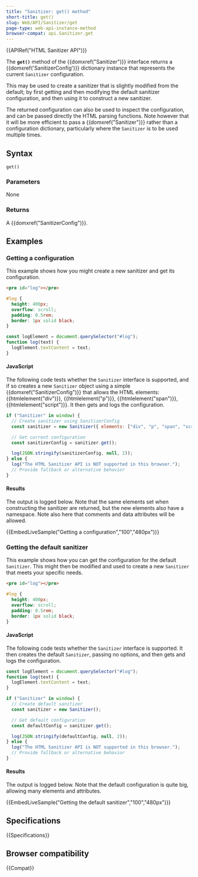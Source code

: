```yaml
---
title: "Sanitizer: get() method"
short-title: get()
slug: Web/API/Sanitizer/get
page-type: web-api-instance-method
browser-compat: api.Sanitizer.get
---
```


{{APIRef("HTML Sanitizer API")}}

The **`get()`** method of the {{domxref("Sanitizer")}} interface returns a {{domxref('SanitizerConfig')}} dictionary instance that represents the current `Sanitizer` configuration.

This may be used to create a sanitizer that is slightly modified from the default; by first getting and then modifying the default sanitizer configuration, and then using it to construct a new sanitizer.

The returned configuration can also be used to inspect the configuration, and can be passed directly the HTML parsing functions.
Note however that it will be more efficient to pass a {{domxref("Sanitizer")}} rather than a configuration dictionary, particularly where the `Sanitizer` is to be used multiple times.

## Syntax

```js-nolint
get()
```

### Parameters

None

### Returns

A {{domxref("SanitizerConfig")}}.

## Examples

### Getting a configuration

This example shows how you might create a new sanitizer and get its configuration.

```html hidden
<pre id="log"></pre>
```

```css hidden
#log {
  height: 400px;
  overflow: scroll;
  padding: 0.5rem;
  border: 1px solid black;
}
```

```js hidden
const logElement = document.querySelector("#log");
function log(text) {
  logElement.textContent = text;
}
```

#### JavaScript

The following code tests whether the `Sanitizer` interface is supported, and if so creates a new `Sanitizer` object using a simple {{domxref("SanitizerConfig")}} that allows the HTML elements: {{htmlelement("div")}}, {{htmlelement("p")}}, {{htmlelement("span")}}, {{htmlelement("script")}}.
It then gets and logs the configuration.

```js
if ("Sanitizer" in window) {
  // Create sanitizer using SanitizerConfig
  const sanitizer = new Sanitizer({ elements: ["div", "p", "span", "script"] });

  // Get current configuration
  const sanitizerConfig = sanitizer.get();

  log(JSON.stringify(sanitizerConfig, null, 2));
} else {
  log("The HTML Sanitizer API is NOT supported in this browser.");
  // Provide fallback or alternative behavior
}
```

#### Results

The output is logged below.
Note that the same elements set when constructing the sanitizer are returned, but the new elements also have a namespace.
Note also here that comments and data attributes will be allowed.

{{EmbedLiveSample("Getting a configuration","100","480px")}}

### Getting the default sanitizer

This example shows how you can get the configuration for the default `Sanitizer`.
This might then be modified and used to create a new `Sanitizer` that meets your specific needs.

```html hidden
<pre id="log"></pre>
```

```css hidden
#log {
  height: 400px;
  overflow: scroll;
  padding: 0.5rem;
  border: 1px solid black;
}
```

#### JavaScript

The following code tests whether the `Sanitizer` interface is supported.
It then creates the default `Sanitizer`, passing no options, and then gets and logs the configuration.

```js hidden
const logElement = document.querySelector("#log");
function log(text) {
  logElement.textContent = text;
}
```

```js
if ("Sanitizer" in window) {
  // Create default sanitizer
  const sanitizer = new Sanitizer();

  // Get default configuration
  const defaultConfig = sanitizer.get();

  log(JSON.stringify(defaultConfig, null, 2));
} else {
  log("The HTML Sanitizer API is NOT supported in this browser.");
  // Provide fallback or alternative behavior
}
```

#### Results

The output is logged below.
Note that the default configuration is quite big, allowing many elements and attributes.

{{EmbedLiveSample("Getting the default sanitizer","100","480px")}}

## Specifications

{{Specifications}}

## Browser compatibility

{{Compat}}
